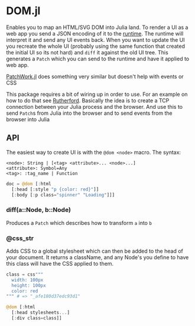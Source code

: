 # DOM.jl

Enables you to map an HTML/SVG DOM into Julia land. To render a UI as a web app you send a JSON encoding of it to the [runtime](/runtime.js). The runtime will interpret it and send any UI events back. When you want to update the UI you recreate the whole UI (probably using the same function that created the initial UI so its not hard) and `diff` it against the old UI tree. This generates a `Patch` which you can send to the runtime and have it applied to web app.

[PatchWork.jl](https://github.com/shashi/Patchwork.jl) does something very similar but doesn't help with events or CSS

This package requires a bit of wiring up in order to use. For an example on how to do that see [Rutherford](https://github.com/jkroso/Rutherford.jl). Basically the idea is to create a TCP connection between your Julia process and the browser. And use this to send `Patch`s from Julia into the browser and to send events from the browser into Julia

## API

The easiest way to create UI is with the `@dom <node>` macro. The syntax:

```
<node>: String | [<tag> <attribute>... <node>...]
<attribute>: Symbol=Any
<tag>: :tag_name | Function
```

```julia
doc = @dom [:html
  [:head [:style "p {color: red}"]]
  [:body [:p class="spinner" "Loading"]]]
```

### diff(a::Node, b::Node)

Produces a `Patch` which describes how to transform `a` into `b`

### @css_str

Adds CSS to a global stylesheet which can then be added to the head of your document. It returns a className, and any Node's you define to have this class will have the CSS applied to them.

```julia
class = css"""
  width: 100px
  height: 100px
  color: red
""" # => "_afe180d37edc93d1"

@dom [:html
  [:head stylesheets...]
  [:div class=class]]
```
